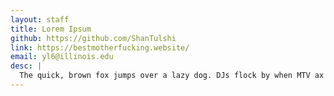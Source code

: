 ```yaml
---
layout: staff
title: Lorem Ipsum
github: https://github.com/ShanTulshi
link: https://bestmotherfucking.website/
email: yl6@illinois.edu
desc: |
  The quick, brown fox jumps over a lazy dog. DJs flock by when MTV ax quiz prog. Junk MTV quiz graced by fox whelps. Bawds jog, flick quartz,
---
```


